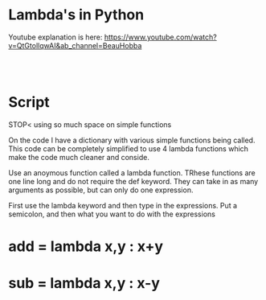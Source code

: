 # Lambda's in Python

Youtube explanation is here: https://www.youtube.com/watch?v=QtGtollqwAI&ab_channel=BeauHobba


<br>
<br>

# Script
STOP< using so much space on simple functions

On the code I have a dictionary with various simple functions being called. This code can be completely simplified
to use 4 lambda functions which make the code much cleaner and conside. 


Use an anoymous function called a lambda function. TRhese functions are one line long and do not require the def keyword.
They can take in as many arguments as possible, but can only do one expression.



First use the lambda keyword and then type in the expressions. Put a semicolon, and then what you want to do with the expressions


# add = lambda x,y : x+y
# sub = lambda x,y : x-y